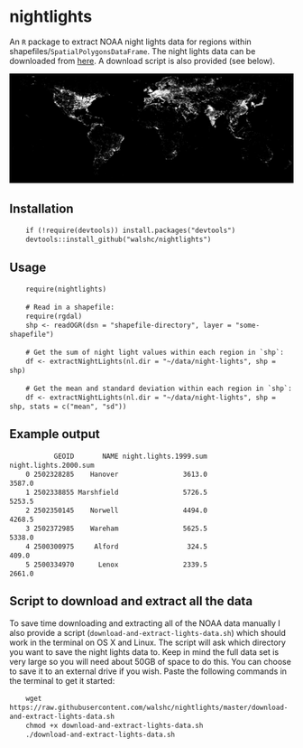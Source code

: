 # nightlights
An `R` package to extract NOAA night lights data for regions within shapefiles/`SpatialPolygonsDataFrame`. The night lights data can be downloaded from [here](http://ngdc.noaa.gov/eog/data/web_data/v4composites/). A download script is also provided (see below).

![Data](/img.png?raw=true "Night Lights Data")

## Installation
        if (!require(devtools)) install.packages("devtools")
        devtools::install_github("walshc/nightlights")

## Usage
        require(nightlights)

        # Read in a shapefile:
        require(rgdal)
        shp <- readOGR(dsn = "shapefile-directory", layer = "some-shapefile")

        # Get the sum of night light values within each region in `shp`:
        df <- extractNightLights(nl.dir = "~/data/night-lights", shp = shp)

        # Get the mean and standard deviation within each region in `shp`:
        df <- extractNightLights(nl.dir = "~/data/night-lights", shp = shp, stats = c("mean", "sd"))

## Example output
               GEOID       NAME night.lights.1999.sum night.lights.2000.sum
        0 2502328285    Hanover                3613.0                3587.0
        1 2502338855 Marshfield                5726.5                5253.5
        2 2502350145    Norwell                4494.0                4268.5
        3 2502372985    Wareham                5625.5                5338.0
        4 2500300975     Alford                 324.5                 409.0
        5 2500334970      Lenox                2339.5                2661.0

## Script to download and extract all the data
To save time downloading and extracting all of the NOAA data manually I also provide a script (`download-and-extract-lights-data.sh`) which should work in the terminal on OS X and Linux. The script will ask which directory you want to save the night lights data to. Keep in mind the full data set is very large so you will need about 50GB of space to do this. You can choose to save it to an external drive if you wish. Paste the following commands in the terminal to get it started:

        wget https://raw.githubusercontent.com/walshc/nightlights/master/download-and-extract-lights-data.sh
        chmod +x download-and-extract-lights-data.sh
        ./download-and-extract-lights-data.sh
